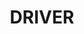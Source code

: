---
lastmod: '2025-04-06T06:05:19+00:00'
latitude: -12.475071
layout: suburb
longitude: 130.974879
postcode: 0830
state: NT
title: DRIVER
url: /nt/driver/
---